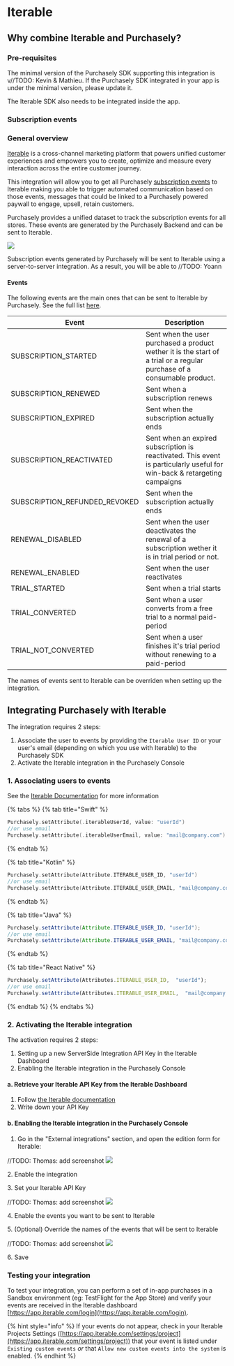 # Iterable

## Why combine Iterable and Purchasely?

### Pre-requisites

The minimal version of the Purchasely SDK supporting this integration is v//TODO: Kevin & Mathieu. If the Purchasely SDK integrated in your app is under the minimal version, please update it.

The Iterable SDK also needs to be integrated inside the app.

### Subscription events

### General overview

[Iterable](https://iterable.com) is a cross-channel marketing platform that powers unified customer experiences and empowers you to create, optimize and measure every interaction across the entire customer journey.

This integration will allow you to get all Purchasely [subscription events](iterable.md#subscription-events) to Iterable making you able to trigger automated communication based on those events, messages that could be linked to a Purchasely powered paywall to engage, upsell, retain customers.

Purchasely provides a unified dataset to track the subscription events for all stores. These events are generated by the Purchasely Backend and can be sent to Iterable.

![](<../.gitbook/assets/image (150) (1).png>)

Subscription events generated by Purchasely will be sent to Iterable using a server-to-server integration. As a result, you will be able to //TODO: Yoann

#### Events

The following events are the main ones that can be sent to Iterable by Purchasely. See the full list [here](../analytics/events/webhook-events/subscription-events.md).

| Event                           | Description                                                                                                              |
| ------------------------------- | ------------------------------------------------------------------------------------------------------------------------ |
| SUBSCRIPTION\_STARTED           | Sent when the user purchased a product wether it is the start of a trial or a regular purchase of a consumable product.  |
| SUBSCRIPTION\_RENEWED           | Sent when a subscription renews                                                                                          |
| SUBSCRIPTION\_EXPIRED           | Sent when the subscription actually ends                                                                                 |
| SUBSCRIPTION\_REACTIVATED       | Sent when an expired subscription is reactivated. This event is particularly useful for win-back & retargeting campaigns |
| SUBSCRIPTION\_REFUNDED\_REVOKED | Sent when the subscription actually ends                                                                                 |
| RENEWAL\_DISABLED               | Sent when the user deactivates the renewal of a subscription wether it is in trial period or not.                        |
| RENEWAL\_ENABLED                | Sent when the user reactivates                                                                                           |
| TRIAL\_STARTED                  | Sent when a trial starts                                                                                                 |
| TRIAL\_CONVERTED                | Sent when a user converts from a free trial to a normal paid-period                                                      |
| TRIAL\_NOT\_CONVERTED           | Sent when a user finishes it's trial period without renewing to a paid-period                                            |

The names of events sent to Iterable can be overriden when setting up the integration.

## **Integrating Purchasely with Iterable**

The integration requires 2 steps:

1. Associate the user to events by providing the `Iterable User ID` or your user's email (depending on which you use with Iterable) to the Purchasely SDK
2. Activate the Iterable integration in the Purchasely Console

### 1. Associating users to events

See the [Iterable Documentation](https://support.iterable.com/hc/en-us/articles/360035402531-Identifying-the-User-#identifying-the-user-by-user-id) for more information

{% tabs %}
{% tab title="Swift" %}
```swift
Purchasely.setAttribute(.iterableUserId, value: "userId")
//or use email
Purchasely.setAttribute(.iterableUserEmail, value: "mail@company.com")
```
{% endtab %}

{% tab title="Kotlin" %}
```kotlin
Purchasely.setAttribute(Attribute.ITERABLE_USER_ID, "userId")
//or use email
Purchasely.setAttribute(Attribute.ITERABLE_USER_EMAIL, "mail@company.com")
```
{% endtab %}

{% tab title="Java" %}
```java
Purchasely.setAttribute(Attribute.ITERABLE_USER_ID, "userId");
//or use email
Purchasely.setAttribute(Attribute.ITERABLE_USER_EMAIL, "mail@company.com");
```
{% endtab %}

{% tab title="React Native" %}
```jsx
Purchasely.setAttribute(Attributes.ITERABLE_USER_ID,  "userId");
//or use email
Purchasely.setAttribute(Attributes.ITERABLE_USER_EMAIL,  "mail@company.com");
```
{% endtab %}
{% endtabs %}



### 2. Activating the Iterable integration

The activation requires 2 steps:

1. Setting up a new ServerSide Integration API Key in the Iterable Dashboard
2. Enabling the Iterable integration in the Purchasely Console

#### a. Retrieve your Iterable API Key from the Iterable Dashboard

1. Follow [the Iterable documentation](https://support.iterable.com/hc/en-us/articles/360043464871-API-Keys-#creating-api-keys)
2. Write down your API Key

#### b. Enabling the Iterable integration in the Purchasely Console

1. Go in the "External integrations" section, and open the edition form for Iterable:

//TODO: Thomas: add screenshot ![](<../.gitbook/assets/Screenshot 2022-07-08 at 00.10.34.png>)

2\. Enable the integration

3\. Set your Iterable API Key

//TODO: Thomas: add screenshot ![](<../.gitbook/assets/Screenshot 2022-07-08 at 00.11.06.png>)

4\. Enable the events you want to be sent to Iterable

5\. (Optional) Override the names of the events that will be sent to Iterable

//TODO: Thomas: add screenshot ![](<../.gitbook/assets/Screenshot 2022-07-08 at 00.11.39.png>)

6\. Save

### Testing your integration

To test your integration, you can perform a set of in-app purchases in a Sandbox environment (eg: TestFlight for the App Store) and verify your events are received in the Iterable dashboard [https://app.iterable.com/login](https://app.iterable.com/login).

{% hint style="info" %}
If your events do not appear, check in your Iterable Projects Settings ([https://app.iterable.com/settings/project](https://app.iterable.com/settings/project)) that your event is listed under `Existing custom events` _or_ that `Allow new custom events into the system` is enabled.
{% endhint %}
